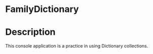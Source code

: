 # FamilyDictionary
# Description
This console application is a practice in using Dictionary collections.
